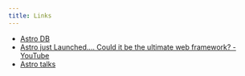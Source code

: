 ```yaml
---
title: Links
---
```


- [Astro DB](https://astro.build/db/)
- [Astro just Launched.... Could it be the ultimate web framework? - YouTube](https://www.youtube.com/watch?v=gxBkghlglTg)
- [Astro talks](https://gitnation.com/tags/astro/experts)

